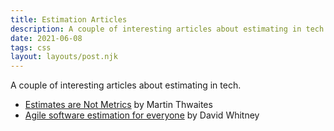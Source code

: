 ```yaml
---
title: Estimation Articles
description: A couple of interesting articles about estimating in tech.
date: 2021-06-08
tags: css
layout: layouts/post.njk
---
```


A couple of interesting articles about estimating in tech.

* [Estimates are Not Metrics](https://martinjt.me/2021/06/06/estimates-are-not-metrics/) by Martin Thwaites
* [Agile software estimation for everyone](https://www.davidwhitney.co.uk/Blog/2021/02/10/agile_software_estimation_for_everyone) by David Whitney